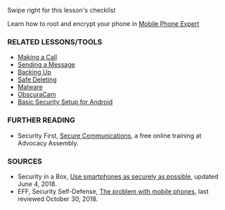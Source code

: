 [Title]: # (What now?)
[Order]: # (8)

Swipe right for this lesson's checklist

Learn how to root and encrypt your phone in [Mobile Phone Expert](umbrella://lesson/mobile-phones/2)

### RELATED LESSONS/TOOLS

*   [Making a Call](umbrella://lesson/making-a-call)
*   [Sending a Message](umbrella://lesson/sending-a-message)
*   [Backing Up](umbrella://lesson/backing-up)
*   [Safe Deleting](umbrella://lesson/safely-deleting)
*   [Malware](umbrella://lesson/malware)
*   [ObscuraCam](umbrella://lesson/obscuracam)
*   [Basic Security Setup for Android](umbrella://lesson/android)

### FURTHER READING

* 	Security First, [Secure Communications](https://advocacyassembly.org/en/courses/33/#/chapter/1/lesson/1), a free online training at Advocacy Assembly. 

### SOURCES

*   Security in a Box, [Use smartphones as securely as possible](https://securityinabox.org/en/guide/smartphones), updated June 4, 2018.
*   EFF, Security Self-Defense, [The problem with mobile phones](https://ssd.eff.org/en/module/problem-mobile-phones), last reviewed October 30, 2018. 
